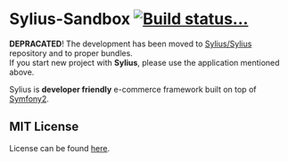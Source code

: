 Sylius-Sandbox [![Build status...](https://secure.travis-ci.org/Sylius/Sylius-Sandbox.png?branch=master)](http://travis-ci.org/Sylius/Sylius-Sandbox)
==============

**DEPRACATED**! The development has been moved to [Sylius/Sylius](http://github.com/Sylius/Sylius) repository and to proper bundles.  
If you start new project with **Sylius**, please use the application mentioned above.

Sylius is **developer friendly** e-commerce framework built on top of [Symfony2](http://symfony.com).  

MIT License
-----------

License can be found [here](https://github.com/Sylius/Sylius-Sandbox/blob/master/LICENSE).
